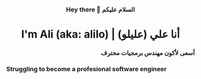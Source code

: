 <h3 align=center> Hey there 👋 السلام عليكم</h3>

<h1 align=center>I'm Ali (aka: alilo) | أنا علي (عليلو) </h1>
<h3 align=right>أسعى لأكون مهندس برمجيات محترف </h2>
<h3>Struggling to become a profesional software engineer</h2>
<!--   -->

<!--
**alilosoft/alilosoft** is a ✨ _special_ ✨ repository because its `README.md` (this file) appears on your GitHub profile.

Here are some ideas to get you started:

- 🔭 I’m currently working on ...
- 🌱 I’m currently learning ...
- 👯 I’m looking to collaborate on ...
- 🤔 I’m looking for help with ...
- 💬 Ask me about ...
- 📫 How to reach me: ...
- 😄 Pronouns: ...
- ⚡ Fun fact: ...
-->
